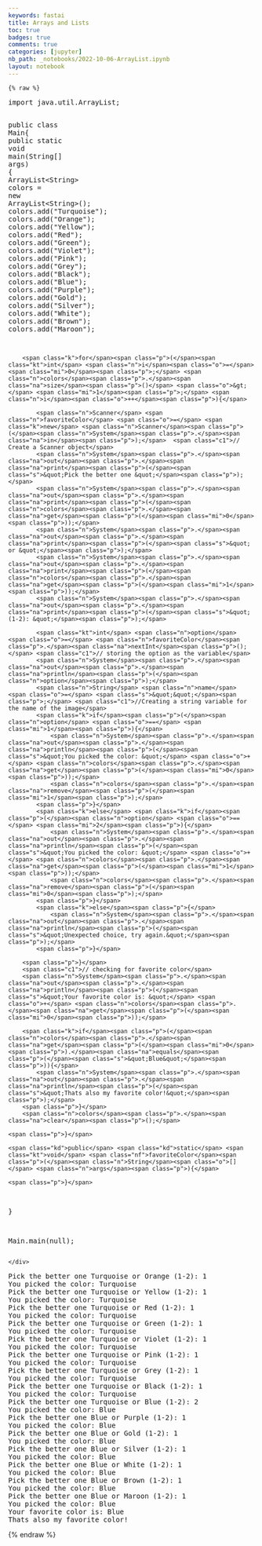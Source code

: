 ```yaml
---
keywords: fastai
title: Arrays and Lists
toc: true 
badges: true
comments: true
categories: [jupyter]
nb_path: _notebooks/2022-10-06-ArrayList.ipynb
layout: notebook
---
```


<!--
#################################################
### THIS FILE WAS AUTOGENERATED! DO NOT EDIT! ###
#################################################
# file to edit: _notebooks/2022-10-06-ArrayList.ipynb
-->

<div class="container" id="notebook-container">
        
    {% raw %}
    
<div class="cell border-box-sizing code_cell rendered">
<div class="input">

<div class="inner_cell">
    <div class="input_area">
<div class=" highlight hl-java"><pre><span></span><span class="kn">import</span> <span class="nn">java.util.ArrayList</span><span class="p">;</span>

<span class="kd">public</span> <span class="kd">class</span> <span class="nc">Main</span><span class="p">{</span>
    <span class="kd">public</span> <span class="kd">static</span> <span class="kt">void</span> <span class="nf">main</span><span class="p">(</span><span class="n">String</span><span class="o">[]</span> <span class="n">args</span><span class="p">)</span> <span class="p">{</span>
        <span class="n">ArrayList</span><span class="o">&lt;</span><span class="n">String</span><span class="o">&gt;</span> <span class="n">colors</span> <span class="o">=</span> <span class="k">new</span> <span class="n">ArrayList</span><span class="o">&lt;</span><span class="n">String</span><span class="o">&gt;</span><span class="p">();</span>
        <span class="n">colors</span><span class="p">.</span><span class="na">add</span><span class="p">(</span><span class="s">&quot;Turquoise&quot;</span><span class="p">);</span>
        <span class="n">colors</span><span class="p">.</span><span class="na">add</span><span class="p">(</span><span class="s">&quot;Orange&quot;</span><span class="p">);</span>
        <span class="n">colors</span><span class="p">.</span><span class="na">add</span><span class="p">(</span><span class="s">&quot;Yellow&quot;</span><span class="p">);</span>
        <span class="n">colors</span><span class="p">.</span><span class="na">add</span><span class="p">(</span><span class="s">&quot;Red&quot;</span><span class="p">);</span>
        <span class="n">colors</span><span class="p">.</span><span class="na">add</span><span class="p">(</span><span class="s">&quot;Green&quot;</span><span class="p">);</span>
        <span class="n">colors</span><span class="p">.</span><span class="na">add</span><span class="p">(</span><span class="s">&quot;Violet&quot;</span><span class="p">);</span>
        <span class="n">colors</span><span class="p">.</span><span class="na">add</span><span class="p">(</span><span class="s">&quot;Pink&quot;</span><span class="p">);</span>
        <span class="n">colors</span><span class="p">.</span><span class="na">add</span><span class="p">(</span><span class="s">&quot;Grey&quot;</span><span class="p">);</span>
        <span class="n">colors</span><span class="p">.</span><span class="na">add</span><span class="p">(</span><span class="s">&quot;Black&quot;</span><span class="p">);</span>
        <span class="n">colors</span><span class="p">.</span><span class="na">add</span><span class="p">(</span><span class="s">&quot;Blue&quot;</span><span class="p">);</span>
        <span class="n">colors</span><span class="p">.</span><span class="na">add</span><span class="p">(</span><span class="s">&quot;Purple&quot;</span><span class="p">);</span>
        <span class="n">colors</span><span class="p">.</span><span class="na">add</span><span class="p">(</span><span class="s">&quot;Gold&quot;</span><span class="p">);</span>
        <span class="n">colors</span><span class="p">.</span><span class="na">add</span><span class="p">(</span><span class="s">&quot;Silver&quot;</span><span class="p">);</span>
        <span class="n">colors</span><span class="p">.</span><span class="na">add</span><span class="p">(</span><span class="s">&quot;White&quot;</span><span class="p">);</span>
        <span class="n">colors</span><span class="p">.</span><span class="na">add</span><span class="p">(</span><span class="s">&quot;Brown&quot;</span><span class="p">);</span>
        <span class="n">colors</span><span class="p">.</span><span class="na">add</span><span class="p">(</span><span class="s">&quot;Maroon&quot;</span><span class="p">);</span>

        <span class="k">for</span><span class="p">(</span><span class="kt">int</span> <span class="n">i</span><span class="o">=</span><span class="mi">0</span><span class="p">;</span> <span class="n">colors</span><span class="p">.</span><span class="na">size</span><span class="p">()</span> <span class="o">&gt;</span> <span class="mi">1</span><span class="p">;</span> <span class="n">i</span><span class="o">++</span><span class="p">){</span>
         
            <span class="n">Scanner</span> <span class="n">favoriteColor</span> <span class="o">=</span> <span class="k">new</span> <span class="n">Scanner</span><span class="p">(</span><span class="n">System</span><span class="p">.</span><span class="na">in</span><span class="p">);</span>  <span class="c1">// Create a Scanner object</span>
            <span class="n">System</span><span class="p">.</span><span class="na">out</span><span class="p">.</span><span class="na">print</span><span class="p">(</span><span class="s">&quot;Pick the better one &quot;</span><span class="p">);</span>
            <span class="n">System</span><span class="p">.</span><span class="na">out</span><span class="p">.</span><span class="na">print</span><span class="p">(</span><span class="n">colors</span><span class="p">.</span><span class="na">get</span><span class="p">(</span><span class="mi">0</span><span class="p">));</span>
            <span class="n">System</span><span class="p">.</span><span class="na">out</span><span class="p">.</span><span class="na">print</span><span class="p">(</span><span class="s">&quot; or &quot;</span><span class="p">);</span>
            <span class="n">System</span><span class="p">.</span><span class="na">out</span><span class="p">.</span><span class="na">print</span><span class="p">(</span><span class="n">colors</span><span class="p">.</span><span class="na">get</span><span class="p">(</span><span class="mi">1</span><span class="p">));</span>
            <span class="n">System</span><span class="p">.</span><span class="na">out</span><span class="p">.</span><span class="na">print</span><span class="p">(</span><span class="s">&quot; (1-2): &quot;</span><span class="p">);</span>

            <span class="kt">int</span> <span class="n">option</span> <span class="o">=</span> <span class="n">favoriteColor</span><span class="p">.</span><span class="na">nextInt</span><span class="p">();</span> <span class="c1">// storing the option as the variable</span>
            <span class="n">System</span><span class="p">.</span><span class="na">out</span><span class="p">.</span><span class="na">println</span><span class="p">(</span><span class="n">option</span><span class="p">);</span>
            <span class="n">String</span> <span class="n">name</span> <span class="o">=</span> <span class="s">&quot;&quot;</span><span class="p">;</span> <span class="c1">//Creating a string variable for the name of the image</span>
            <span class="k">if</span><span class="p">(</span><span class="n">option</span> <span class="o">==</span> <span class="mi">1</span><span class="p">){</span>
                <span class="n">System</span><span class="p">.</span><span class="na">out</span><span class="p">.</span><span class="na">println</span><span class="p">(</span><span class="s">&quot;You picked the color: &quot;</span> <span class="o">+</span> <span class="n">colors</span><span class="p">.</span><span class="na">get</span><span class="p">(</span><span class="mi">0</span><span class="p">));</span>
                <span class="n">colors</span><span class="p">.</span><span class="na">remove</span><span class="p">(</span><span class="mi">1</span><span class="p">);</span>
            <span class="p">}</span>
            <span class="k">else</span> <span class="k">if</span><span class="p">(</span><span class="n">option</span> <span class="o">==</span> <span class="mi">2</span><span class="p">){</span>
                <span class="n">System</span><span class="p">.</span><span class="na">out</span><span class="p">.</span><span class="na">println</span><span class="p">(</span><span class="s">&quot;You picked the color: &quot;</span> <span class="o">+</span> <span class="n">colors</span><span class="p">.</span><span class="na">get</span><span class="p">(</span><span class="mi">1</span><span class="p">));</span>
                <span class="n">colors</span><span class="p">.</span><span class="na">remove</span><span class="p">(</span><span class="mi">0</span><span class="p">);</span>
            <span class="p">}</span>
            <span class="k">else</span><span class="p">{</span>
                <span class="n">System</span><span class="p">.</span><span class="na">out</span><span class="p">.</span><span class="na">println</span><span class="p">(</span><span class="s">&quot;Unexpected choice, try again.&quot;</span><span class="p">);</span>
            <span class="p">}</span>
          
        <span class="p">}</span>
        <span class="c1">// checking for favorite color</span>
        <span class="n">System</span><span class="p">.</span><span class="na">out</span><span class="p">.</span><span class="na">println</span><span class="p">(</span><span class="s">&quot;Your favorite color is: &quot;</span> <span class="o">+</span> <span class="n">colors</span><span class="p">.</span><span class="na">get</span><span class="p">(</span><span class="mi">0</span><span class="p">));</span>
        
        <span class="k">if</span><span class="p">(</span><span class="n">colors</span><span class="p">.</span><span class="na">get</span><span class="p">(</span><span class="mi">0</span><span class="p">).</span><span class="na">equals</span><span class="p">(</span><span class="s">&quot;Blue&quot;</span><span class="p">)){</span>
            <span class="n">System</span><span class="p">.</span><span class="na">out</span><span class="p">.</span><span class="na">println</span><span class="p">(</span><span class="s">&quot;Thats also my favorite color!&quot;</span><span class="p">);</span>
        <span class="p">}</span>
        <span class="n">colors</span><span class="p">.</span><span class="na">clear</span><span class="p">();</span>
    
    <span class="p">}</span>

    <span class="kd">public</span> <span class="kd">static</span> <span class="kt">void</span> <span class="nf">favoriteColor</span><span class="p">(</span><span class="n">String</span><span class="o">[]</span> <span class="n">args</span><span class="p">){</span>
        
    <span class="p">}</span>
<span class="p">}</span>

<span class="n">Main</span><span class="p">.</span><span class="na">main</span><span class="p">(</span><span class="kc">null</span><span class="p">);</span>
</pre></div>

    </div>
</div>
</div>

<div class="output_wrapper">
<div class="output">

<div class="output_area">

<div class="output_subarea output_stream output_stdout output_text">
<pre>Pick the better one Turquoise or Orange (1-2): 1
You picked the color: Turquoise
Pick the better one Turquoise or Yellow (1-2): 1
You picked the color: Turquoise
Pick the better one Turquoise or Red (1-2): 1
You picked the color: Turquoise
Pick the better one Turquoise or Green (1-2): 1
You picked the color: Turquoise
Pick the better one Turquoise or Violet (1-2): 1
You picked the color: Turquoise
Pick the better one Turquoise or Pink (1-2): 1
You picked the color: Turquoise
Pick the better one Turquoise or Grey (1-2): 1
You picked the color: Turquoise
Pick the better one Turquoise or Black (1-2): 1
You picked the color: Turquoise
Pick the better one Turquoise or Blue (1-2): 2
You picked the color: Blue
Pick the better one Blue or Purple (1-2): 1
You picked the color: Blue
Pick the better one Blue or Gold (1-2): 1
You picked the color: Blue
Pick the better one Blue or Silver (1-2): 1
You picked the color: Blue
Pick the better one Blue or White (1-2): 1
You picked the color: Blue
Pick the better one Blue or Brown (1-2): 1
You picked the color: Blue
Pick the better one Blue or Maroon (1-2): 1
You picked the color: Blue
Your favorite color is: Blue
Thats also my favorite color!
</pre>
</div>
</div>

</div>
</div>

</div>
    {% endraw %}

</div>
 


